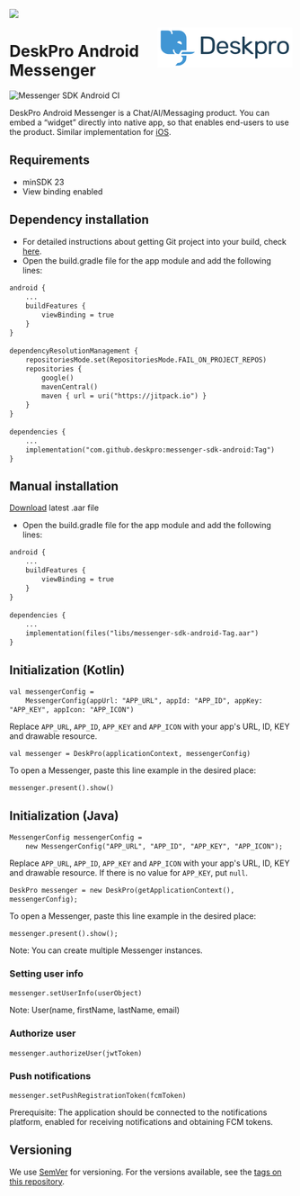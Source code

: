 [![](https://jitpack.io/v/deskpro/messenger-sdk-android.svg)](https://jitpack.io/#deskpro/messenger-sdk-android)

<img align="right" alt="Deskpro" src="https://raw.githubusercontent.com/DeskproApps/bitrix24/master/docs/assets/deskpro-logo.svg" />

# DeskPro Android Messenger
![Messenger SDK Android CI](https://github.com/deskpro/messenger-sdk-android/workflows/Messenger%20SDK%20Android%20CI/badge.svg)

DeskPro Android Messenger is a Chat/AI/Messaging product. You can embed a “widget” directly into native app, so that enables end-users to use the product. Similar implementation for [iOS](https://github.com/deskpro/messenger-sdk-ios).

## Requirements

- minSDK 23
- View binding enabled

## Dependency installation

- For detailed instructions about getting Git project into your build, check [here](https://jitpack.io/#deskpro/messenger-sdk-android).
- Open the build.gradle file for the app module and add the following lines:

```
android {
    ...
    buildFeatures {
        viewBinding = true
    }
}

dependencyResolutionManagement {
    repositoriesMode.set(RepositoriesMode.FAIL_ON_PROJECT_REPOS)
    repositories {
        google()
        mavenCentral()
        maven { url = uri("https://jitpack.io") }
    }
}

dependencies {
    ...
    implementation("com.github.deskpro:messenger-sdk-android:Tag")
}
```

## Manual installation

[Download](https://jitpack.io/com/github/deskpro/messenger-sdk-android/0.0.6/messenger-sdk-android-0.0.6.aar) latest .aar file

- Open the build.gradle file for the app module and add the following lines:

```
android {
    ...
    buildFeatures {
        viewBinding = true
    }
}

dependencies {
    ...
    implementation(files("libs/messenger-sdk-android-Tag.aar")
}
```

## Initialization (Kotlin)

```
val messengerConfig =
    MessengerConfig(appUrl: "APP_URL", appId: "APP_ID", appKey: "APP_KEY", appIcon: "APP_ICON")
```
Replace `APP_URL`, `APP_ID`, `APP_KEY` and `APP_ICON` with your app's URL, ID, KEY and drawable resource.
```
val messenger = DeskPro(applicationContext, messengerConfig)
```
To open a Messenger, paste this line example in the desired place:
```
messenger.present().show()
```

## Initialization (Java)

```
MessengerConfig messengerConfig =
    new MessengerConfig("APP_URL", "APP_ID", "APP_KEY", "APP_ICON");
```
Replace `APP_URL`, `APP_ID`, `APP_KEY` and `APP_ICON` with your app's URL, ID, KEY and drawable resource. If there is no value for `APP_KEY`, put `null`.
```
DeskPro messenger = new DeskPro(getApplicationContext(), messengerConfig);
```
To open a Messenger, paste this line example in the desired place:
```
messenger.present().show();
```

Note: You can create multiple Messenger instances.

### Setting user info
```
messenger.setUserInfo(userObject)
```
Note: User(name, firstName, lastName, email)

### Authorize user
```
messenger.authorizeUser(jwtToken)
```

### Push notifications
```
messenger.setPushRegistrationToken(fcmToken)
```
Prerequisite: The application should be connected to the notifications platform, enabled for receiving notifications and obtaining FCM tokens.

## Versioning

We use [SemVer](http://semver.org/) for versioning. For the versions available, see the [tags on this repository](https://github.com/deskpro/messenger-sdk-android/tags).


